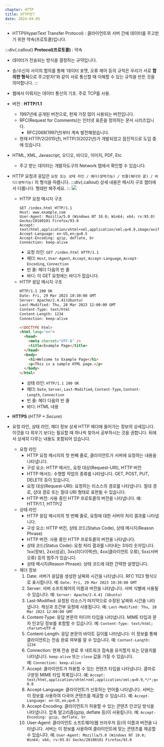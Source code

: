 ```yaml
---
chapter: HTTP
title: HTTP란?
date: 2024-04-05
---
```


- HTTP(HyperText Transfer Protocol) : 클라이언트와 서버 간에 데이터를 주고받기 위한 약속(프로토콜)입니다.

:::div{.callout}
**Protocol(프로토콜)** : 약속

- 데이터가 전송되는 방식을 결정하는 규약입니다.
- 송/수신자 사이의 합의를 통해 ‘데이터 포맷, 오류 제어 등의 규칙은 우리가 서로 **합의한 형식**으로 주고받자!’와 같이 서로 통신할 때 이해할 수 있는 규칙을 만든 것을 의미합니다.
  :::

- 웹에서 이뤄지는 데이터 통신의 기초. 주로 TCP를 사용.
- 버전 : **HTTP/1.1**
  - 1997년에 공개된 버전으로, 현재 가장 많이 사용되는 버전입니다.
  - RFC(Request for Comments)는 인터넷 표준을 정의하는 문서 시리즈입니다.
    - RFC2068(1997년)부터 계속 발전해왔습니다.
  - 현재 HTTP/2(2015년), HTTP/3(2022년)가 개발되었고 점진적으로 도입 중에 있습니다.
- HTML, XML, Javascript, 오디오, 비디오, 이미지, PDF, Etc
  - 주고 받는 데이터는 개발자도구의 Network 탭에서 확인할 수 있습니다.
- HTTP 요청과 응답은 `요청 또는 상태 라인 / 해더(생략가능) / 빈줄(해더의 끝) / 바디(생략가능)` 의 형식을 따릅니다.
  :::div{.callout}
  상세 내용은 메시지 구조 챕터에서 다룹니다. 형태만 봐주세요.
  :::
  ![](/images/basecamp-network/chapter05-1-1.png)
  - HTTP 요청 메시지 구조
    ```
    GET /index.html HTTP/1.1
    Host: www.example.com
    User-Agent: Mozilla/5.0 (Windows NT 10.0; Win64; x64; rv:93.0) Gecko/20100101 Firefox/93.0
    Accept: text/html,application/xhtml+xml,application/xml;q=0.9,image/avif,image/webp,*/*;q=0.8
    Accept-Language: en-US,en;q=0.5
    Accept-Encoding: gzip, deflate, br
    Connection: keep-alive
    ```
    - 요청 라인: `GET /index.html HTTP/1.1`
    - 헤더: `Host`, `User-Agent`, `Accept`, `Accept-Language`, `Accept-Encoding`, `Connection`
    - 빈 줄: 헤더 다음의 빈 줄
    - 바디: 이 GET 요청에는 바디가 없습니다.
  - HTTP 응답 메시지 구조
    ```html
    HTTP/1.1 200 OK 
    Date: Fri, 29 Mar 2023 10:30:00 GMT 
    Server: Apache/2.4.41(Ubuntu) 
    Last-Modified: Thu, 28 Mar 2023 12:00:00 GMT 
    Content-Type: text/html 
    Content-Length: 1234 
    Connection: keep-alive

    <!DOCTYPE html>
    <html lang="en">
      <head>
        <meta charset="UTF-8" />
        <title>Example Page</title>
      </head>
      <body>
        <h1>Welcome to Example Page</h1>
        <p>This is a sample HTML page.</p>
      </body>
    </html>
    ```
    - 상태 라인: `HTTP/1.1 200 OK`
    - 헤더: `Date`, `Server`, `Last-Modified`, `Content-Type`, `Content-Length`, `Connection`
    - 빈 줄: 헤더 다음의 빈 줄
    - 바디: HTML 내용
- **HTTPS** (_HTTP + Secure_)

- 요청 라인, 상태 라인, 헤더 정보 상세
  HTTP 헤더에 들어가는 정보의 상세입니다.
  이것을 다 외우기 보다는 필요할 때 하나씩 찾아서 공부하시는 것을 권합니다.
  뒤에서 상세히 다루는 내용도 포함되어 있습니다.
  - 요청 라인
    - HTTP 요청 메시지의 첫 번째 줄로, 클라이언트가 서버에 요청하는 내용을 나타냅니다.
    - 구성 요소: HTTP 메서드, 요청 대상(Request-URI), HTTP 버전
    - HTTP 메서드: 수행할 작업의 종류를 나타냅니다. GET, POST, PUT, DELETE 등이 있습니다.
    - 요청 대상(Request-URI): 요청하는 리소스의 경로를 나타냅니다. 절대 경로, 상대 경로 또는 절대 URI 형태로 표현될 수 있습니다.
    - HTTP 버전: 사용 중인 HTTP 프로토콜의 버전을 나타냅니다. 예: HTTP/1.1, HTTP/2
  - 상태 라인
    - HTTP 응답 메시지의 첫 번째 줄로, 요청에 대한 서버의 처리 결과를 나타냅니다.
    - 구성 요소: HTTP 버전, 상태 코드(Status Code), 상태 메시지(Reason Phrase)
    - HTTP 버전: 사용 중인 HTTP 프로토콜의 버전을 나타냅니다.
    - 상태 코드(Status Code): 요청 처리 결과를 나타내는 3자리 숫자입니다. 1xx(정보), 2xx(성공), 3xx(리다이렉션), 4xx(클라이언트 오류), 5xx(서버 오류) 등의 범주가 있습니다.
    - 상태 메시지(Reason Phrase): 상태 코드에 대한 간략한 설명입니다.
  - 헤더 정보
    1. Date: 서버가 응답을 생성한 날짜와 시간을 나타냅니다. RFC 1123 형식으로 표시됩니다. 예: `Date: Fri, 29 Mar 2023 10:30:00 GMT`
    2. Server: 서버 소프트웨어의 이름과 버전을 나타냅니다. 서버 식별에 사용될 수 있습니다. 예: `Server: Apache/2.4.41 (Ubuntu)`
    3. Last-Modified: 요청된 리소스가 마지막으로 수정된 날짜와 시간을 나타냅니다. 캐싱과 조건부 요청에 사용됩니다. 예: `Last-Modified: Thu, 28 Mar 2023 12:00:00 GMT`
    4. Content-Type: 응답 본문의 미디어 타입을 나타냅니다. MIME 타입과 문자 인코딩 정보를 포함할 수 있습니다. 예: `Content-Type: text/html; charset=UTF-8`
    5. Content-Length: 응답 본문의 바이트 길이를 나타냅니다. 이 정보를 통해 클라이언트는 전송 완료 여부를 알 수 있습니다. 예: `Content-Length: 1234`
    6. Connection: 현재 전송 완료 후 네트워크 접속을 유지할지 또는 닫을지를 나타냅니다. `keep-alive` 또는 `close` 값을 가질 수 있습니다. 예: `Connection: keep-alive`
    7. Accept: 클라이언트가 허용할 수 있는 컨텐츠 타입을 나타냅니다. 콤마로 구분된 MIME 타입 목록입니다. 예: `Accept: text/html,application/xhtml+xml,application/xml;q=0.9,*/*;q=0.8`
    8. Accept-Language: 클라이언트가 선호하는 언어를 나타냅니다. 서버는 이 정보를 사용하여 다국어 콘텐츠를 제공할 수 있습니다. 예: `Accept-Language: en-US,en;q=0.5`
    9. Accept-Encoding: 클라이언트가 허용할 수 있는 콘텐츠 인코딩 방식을 나타냅니다. 압축 알고리즘(gzip, deflate 등)이 사용됩니다. 예: `Accept-Encoding: gzip, deflate, br`
    10. User-Agent: 클라이언트 소프트웨어(웹 브라우저 등)의 이름과 버전을 나타냅니다. 서버는 이 정보를 사용하여 클라이언트에 맞는 콘텐츠를 제공할 수 있습니다. 예: `User-Agent: Mozilla/5.0 (Windows NT 10.0; Win64; x64; rv:93.0) Gecko/20100101 Firefox/93.0`
